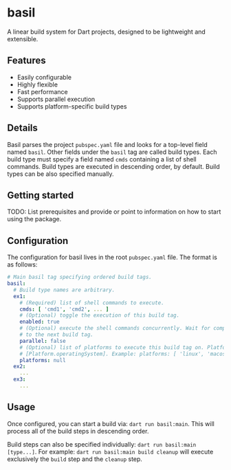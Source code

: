 # basil

A linear build system for Dart projects, designed to be lightweight and extensible.

## Features

* Easily configurable
* Highly flexible
* Fast performance
* Supports parallel execution
* Supports platform-specific build types

## Details

Basil parses the project `pubspec.yaml` file and looks for a top-level field named `basil`. Other 
fields under the `basil` tag are called build types. Each build type must specify a field named 
`cmds` containing a list of shell commands. Build types are executed in descending order, by 
default. Build types can be also specified manually.

## Getting started

TODO: List prerequisites and provide or point to information on how to
start using the package.

## Configuration

The configuration for basil lives in the root `pubspec.yaml` file. The format is as follows:

```yaml
# Main basil tag specifying ordered build tags.
basil:
  # Build type names are arbitrary.
  ex1:
    # (Required) list of shell commands to execute.
    cmds: [ 'cmd1', 'cmd2', ... ]
    # (Optional) toggle the execution of this build tag.
    enabled: true
    # (Optional) execute the shell commands concurrently. Wait for completion before proceeding
    # to the next build tag.
    parallel: false
    # (Optional) list of platforms to execute this build tag on. Platform is determined via
    # [Platform.operatingSystem]. Example: platforms: [ 'linux', 'macos' ].
    platforms: null
  ex2:
    ...
  ex3:
    ...
```

## Usage

Once configured, you can start a build via: `dart run basil:main`. This will process all of the 
build steps in descending order.

Build steps can also be specified individually: `dart run basil:main [type...]`. For example: 
`dart run basil:main build cleanup` will execute exclusively the `build` step and the `cleanup` 
step.

